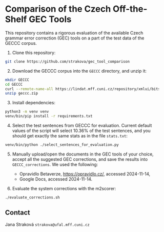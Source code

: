 # Comparison of the Czech Off-the-Shelf GEC Tools

This repository contains a rigorous evaluation of the available Czech grammar
error correction (GEC) tools on a part of the test data of the GECCC corpus.

1. Clone this repository:

```sh
git clone https://github.com/strakova/gec_tool_comparison
```

2. Download the GECCC corpus into the `GECCC` directory, and unzip it:

```sh
mkdir GECCC
cd GECCC
curl --remote-name-all https://lindat.mff.cuni.cz/repository/xmlui/bitstream/handle/11234/1-4861{/geccc.zip}
unzip geccc.zip
```

3. Install dependencies:

```sh
python3 -m venv venv
venv/bin/pip install -r requirements.txt
```

4. Select the test sentences from GECCC for evaluation. Current default values
   of the script will select 10.36% of the test sentences, and you should get
   exactly the same stats as in the file `stats.txt`:

```sh
venv/bin/python ./select_sentences_for_evaluation.py
```

5. Manually upload/open the documents in the GEC tools of your choice, accept
   all the suggested GEC corrections, and save the results into
   `GECCC_corrections`. We used the following:

   - Opravidlo Betaverze, https://opravidlo.cz/, accessed 2024-11-14,
   - Google Docs, accessed 2024-11-14.

6. Evaluate the system corrections with the m2scorer:

```sh
./evaluate_corrections.sh
```

## Contact

Jana Straková `strakova@ufal.mff.cuni.cz`
